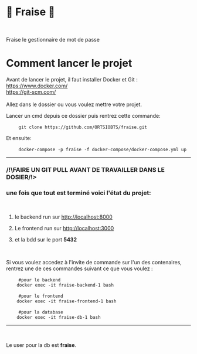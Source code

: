 <p align="center">
    <h1>🍓 Fraise 🍓</h1>
</p>
<br>

Fraise le gestionnaire de mot de passe

# Comment lancer le projet

Avant de lancer le projet, il faut installer Docker et Git : 
<br>
https://www.docker.com/
<br>
https://git-scm.com/
<br><br>
Allez dans le dossier ou vous voulez mettre votre projet.


Lancer un cmd depuis ce dossier puis rentrez cette commande:

<pre>
    <code>git clone https://github.com/ORTSIOBTS/fraise.git</code>
</pre>

Et ensuite:

<pre>
    <code>docker-compose -p fraise -f docker-compose/docker-compose.yml up</code>
</pre>

***

### /!\FAIRE UN GIT PULL AVANT DE TRAVAILLER DANS LE DOSIER/!>


### une fois que tout est terminé voici l'état du projet: ###
<br>

1. le backend run sur [http://localhost:8000](http://localhost:8000)

2. Le frontend run sur [http://localhost:3000](http://localhost:3000)

3. et la bdd sur le port **5432**

<br>

Si vous voulez accedez à l'invite de commande sur l'un des contenaires, rentrez une de ces commandes suivant ce que vous voulez :

<pre>
    <code>#pour le backend
    docker exec -it fraise-backend-1 bash</code>
</pre>

<pre>
    <code>#pour le frontend
    docker exec -it fraise-frontend-1 bash</code>
</pre>

<pre>
    <code>#pour la database
    docker exec -it fraise-db-1 bash</code>
</pre>

***
<br>

 Le user pour la db est **fraise**. 
